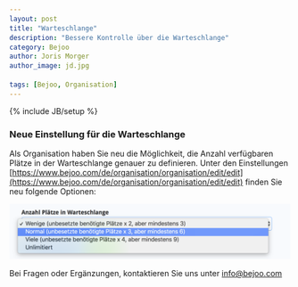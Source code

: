 ```yaml
---
layout: post
title: "Warteschlange"
description: "Bessere Kontrolle über die Warteschlange"
category: Bejoo
author: Joris Morger
author_image: jd.jpg

tags: [Bejoo, Organisation]
---
```

{% include JB/setup %}

### Neue Einstellung für die Warteschlange

Als Organisation haben Sie neu die Möglichkeit, die Anzahl verfügbaren Plätze in der Warteschlange genauer zu definieren. Unter den Einstellungen [https://www.bejoo.com/de/organisation/organisation/edit/edit](https://www.bejoo.com/de/organisation/organisation/edit/edit) finden Sie neu folgende Optionen:

![warteschlange](/img/warteschlange/warteschlange.png)

Bei Fragen oder Ergänzungen, kontaktieren Sie uns unter info@bejoo.com
